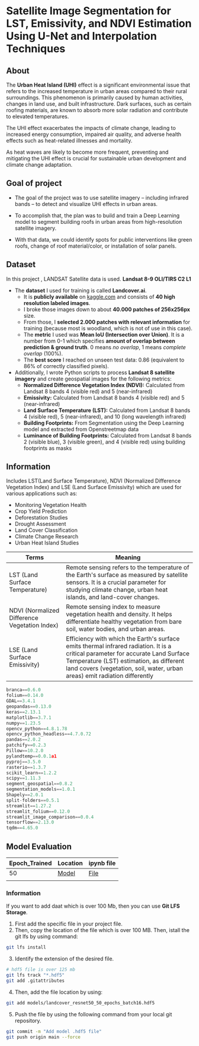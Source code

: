 # Satellite Image Segmentation for LST, Emissivity, and NDVI Estimation Using U-Net and Interpolation Techniques

## About

The **Urban Heat Island (UHI)** effect is a significant environmental issue that refers to the increased temperature in urban areas compared to their rural surroundings. This phenomenon is primarily caused by human activities, changes in land use, and built infrastructure. Dark surfaces, such as certain roofing materials, are known to absorb more solar radiation and contribute to elevated temperatures.

The UHI effect exacerbates the impacts of climate change, leading to increased energy consumption, impaired air quality, and adverse health effects such as heat-related illnesses and mortality.

As heat waves are likely to become more frequent, preventing and mitigating the UHI effect is crucial for sustainable urban development and climate change adaptation.

## Goal of project

- The goal of the project was to use satellite imagery – including infrared bands – to detect and visualize UHI effects in urban areas.

- To accomplish that, the plan was to build and train a Deep Learning model to segment building roofs in urban areas from high-resolution satellite imagery.

- With that data, we could identify spots for public interventions like green roofs, change of roof material/color, or installation of solar panels.

## Dataset

In this project , LANDSAT Satellite data is used. **Landsat 8-9 OLI/TIRS C2 L1**

- The **dataset** I used for training is called **Landcover.ai**.
  - It is **publicly available** on [kaggle.com](https://www.kaggle.com/datasets/adrianboguszewski/landcoverai?resource=download) and consists of **40 high resolution labeled images**.
  - I broke those images down to about **40.000 patches of 256x256px** size.
  - From those, I **selected 2.000 patches with relevant information** for training (because most is woodland, which is not of use in this case).
  - The **metric** I used was **Mean IoU (Intersection over Union)**. It is a number from 0-1 which specifies **amount of overlap between prediction & ground truth**. 0 means _no overlap_, 1 means _complete overlap_ (100%).
  - The **best score** I reached on unseen test data: 0.86 (equivalent to 86% of correctly classified pixels).
- Additionally, I wrote Python scripts to process **Landsat 8 satellite imagery** and create geospatial images for the following metrics:
  - **Normalized Difference Vegetation Index (NDVI):** Calculated from Landsat 8 bands 4 (visible red) and 5 (near-infrared)
  - **Emissivity:** Calculated from Landsat 8 bands 4 (visible red) and 5 (near-infrared)
  - **Land Surface Temperature (LST):** Calculated from Landsat 8 bands 4 (visible red), 5 (near-infrared), and 10 (long wavelength infrared)
  - **Building Footprints:** From Segmentation using the Deep Learning model and extracted from Openstreetmap data
  - **Luminance of Building Footprints:** Calculated from Landsat 8 bands 2 (visible blue), 3 (visible green), and 4 (visible red) using building footprints as masks

## Information

Includes LST(Land Surface Temperature), NDVI (Normalized Difference Vegetation Index) and LSE (Land Surface Emissivity) which are used for various applications such as:

- Monitoring Vegetation Health
- Crop Yield Prediction
- Deforestation Studies
- Drought Assessment
- Land Cover Classification
- Climate Change Research
- Urban Heat Island Studies

| Terms                                         | Meaning                                                                                                                                                                                                                                                   |
|-----------------------------------------------|-----------------------------------------------------------------------------------------------------------------------------------------------------------------------------------------------------------------------------------------------------------|
| LST (Land Surface Temperature)                | Remote sensing refers to the temperature of the Earth's surface as measured by satellite sensors. It is a crucial parameter for studying climate change, urban heat islands, and land-cover changes.                                                      |
| NDVI (Normalized Difference Vegetation Index) | Remote sensing index to measure vegetation health and density. It helps differentiate healthy vegetation from bare soil, water bodies, and urban areas.                                                                                                   |
| LSE (Land Surface Emissivity)                 | Efficiency with which the Earth's surface emits thermal infrared radiation. It is a critical parameter for accurate Land Surface Temperature (LST) estimation, as different land covers (vegetation, soil, water, urban areas) emit radiation differently |

```py
branca==0.6.0
folium==0.14.0
GDAL==3.4.1
geopandas==0.13.0
keras==2.13.1
matplotlib==3.7.1
numpy==1.23.5
opencv_python==4.8.1.78
opencv_python_headless==4.7.0.72
pandas==2.0.2
patchify==0.2.3
Pillow==10.2.0
pylandtemp==0.0.1a1
pyproj==3.5.0
rasterio==1.3.7
scikit_learn==1.2.2
scipy==1.11.3
segment_geospatial==0.8.2
segmentation_models==1.0.1
Shapely==2.0.1
split-folders==0.5.1
streamlit==1.27.2
streamlit_folium==0.12.0
streamlit_image_comparison==0.0.4
tensorflow==2.13.0
tqdm==4.65.0

```

## Model Evaluation

| Epoch_Trained | Location                                                                                                        | ipynb file                                                                                                   |
|---------------|-----------------------------------------------------------------------------------------------------------------|--------------------------------------------------------------------------------------------------------------|
| 50            | [Model](/models/landcover_resnet50_50_epochs_batch16.hdf5) | [File](/notebooks/segmentation_step_2_model_test.ipynb) |
|               |                                                                                                                 |                                                                                                              |

### Information

If you want to add daat which is over 100 Mb, then you can use **Git LFS Storage**.

1. First add the specific file in your project file.
2. Then, copy the location of the file which is over 100 MB. Then, istall the git lfs by using command:

```sh
git lfs install
```

3. Identify the extension of the desired file.

```sh
# hdf5 file is over 125 mb
git lfs track "*.hdf5"
git add .gitattributes
```

4. Then, add the file location by using:

```sh
git add models/landcover_resnet50_50_epochs_batch16.hdf5
```

5. Push the file by using the following command from your local git repository.

```sh
git commit -m "Add model .hdf5 file"
git push origin main --force
```
